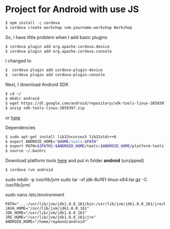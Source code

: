 # Project for Android with use JS

```sh
$ npm install -g cordova
$ cordova create workshop com.yourname.workshop Workshop
```

So, I have little problem when I add basic plugins

```sh
$ cordova plugin add org.apache.cordova.device
$ cordova plugin add org.apache.cordova.console
```
I changed to

```sh
$  cordova plugin add cordova-plugin-device
$  cordova plugin add cordova-plugin-console
```
Next, I download Android SDK

```sh
$ cd ~/
$ mkdir android
$ wget https://dl.google.com/android/repository/sdk-tools-linux-3859397.zip
$ unzip sdk-tools-linux-3859397.zip
```
or [here](https://developer.android.com/studio/index.html)


Dependencies

```sh
$ sudo apt-get install lib32ncurses5 lib32stdc++6
$ export ANDROID_HOME="$HOME/tools:$PATH"
$ export PATH=${PATH}:$ANDROID_HOME/tools:$ANDROID_HOME/platform-tools
$ source ~/.bashrc
```
Download platform tools [here](https://developer.android.com/studio/releases/platform-tools.html)
and put in folder **android** (unzipped)

```sh
$ cordova run android
```

sudo mkdir -p /usr/lib/jvm
sudo tar -xf jdk-8u161-linux-x64.tar.gz -C /usr/lib/jvm/



sudo nano /etc/environment

```
PATH="...:/usr/lib/jvm/jdk1.8.0_161/bin:/usr/lib/jvm/jdk1.8.0_161/jre/bin"
JAVA_HOME="/usr/lib/jvm/jdk1.8.0_161"
JDK_HOME="/usr/lib/jvm/jdk1.8.0_161"
JRE_HOME="/usr/lib/jvm/jdk1.8.0_161/jre"
ANDROID_HOME="/home/raymond/android"

```